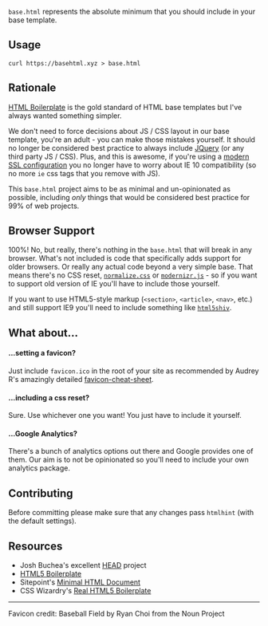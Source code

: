 `base.html` represents the absolute minimum that you should include in your base template.


## Usage

```
curl https://basehtml.xyz > base.html
```


## Rationale

[HTML Boilerplate][html5-bp] is the gold standard of HTML base templates but I've always wanted something simpler.

We don't need to force decisions about JS / CSS layout in our base template, you're an adult - you can make those mistakes yourself.
It should no longer be considered best practice to always include [JQuery][jquery] (or any third party JS / CSS).
Plus, and this is awesome, if you're using a [modern SSL configuration][ssl-config] you no longer have to worry about IE 10 compatibility (so no more `ie` css tags that you remove with JS).

This `base.html` project aims to be as minimal and un-opinionated as possible, including _only_ things that would be considered best practice for 99% of web projects.


## Browser Support

100%! No, but really, there's nothing in the `base.html` that will break in any browser.
What's not included is code that specifically adds support for older browsers.
Or really any actual code beyond a very simple base.
That means there's no CSS reset, [`normalize.css`][normalize] or [`modernizr.js`][modernizr] - so if you want to support old version of IE you'll have to include those yourself.

If you want to use HTML5-style markup (`<section>`, `<article>`, `<nav>`, etc.) and still support IE9 you'll need to include something like [`html5shiv`][html5shiv].


## What about...

#### ...setting a favicon?

Just include `favicon.ico` in the root of your site as recommended by Audrey R's amazingly detailed [favicon-cheat-sheet][favicon-cheat-sheet].

#### ...including a css reset?

Sure. Use whichever one you want! You just have to include it yourself.

#### ...Google Analytics?

There's a bunch of analytics options out there and Google provides one of them.
Our aim is to not be opinionated so you'll need to include your own analytics package.


## Contributing

Before committing please make sure that any changes pass `htmlhint` (with the default settings).


## Resources

- Josh Buchea's excellent [HEAD][head] project
- [HTML5 Boilerplate][html5-bp]
- Sitepoint's [Minimal HTML Document][sitepoint-html5]
- CSS Wizardry's [Real HTML5 Boilerplate][real-html5]

---

Favicon credit: Baseball Field by Ryan Choi from the Noun Project

  [head]: http://gethead.info/
  [html5-bp]: https://github.com/h5bp/html5-boilerplate
  [jquery]: https://jquery.com
  [ssl-config]: https://mozilla.github.io/server-side-tls/ssl-config-generator/
  [normalize]: https://necolas.github.io/normalize.css/
  [modernizr]: https://modernizr.com/
  [favicon-cheat-sheet]: https://github.com/audreyr/favicon-cheat-sheet
  [html5shiv]: https://github.com/aFarkas/html5shiv
  [real-html5]: http://csswizardry.com/2011/01/the-real-html5-boilerplate/
  [sitepoint-html5]: https://www.sitepoint.com/a-minimal-html-document-html5-edition/
